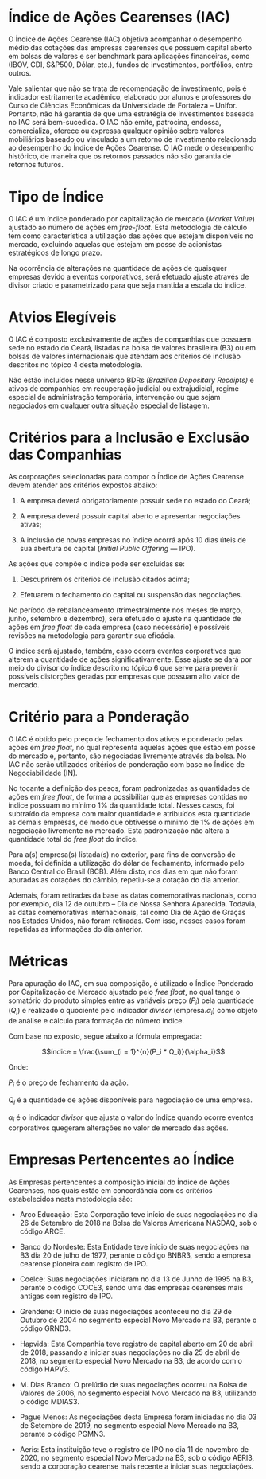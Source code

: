 # Índice de Ações Cearenses (IAC)

O Índice de Ações Cearense (IAC) objetiva acompanhar o desempenho médio das cotações das empresas cearenses que possuem capital aberto em bolsas de valores e ser benchmark para aplicações financeiras, como (IBOV, CDI, S&P500, Dólar, etc.), fundos de investimentos, portfólios, entre outros.

Vale salientar que não se trata de recomendação de investimento, pois é indicador estritamente acadêmico, elaborado por alunos e professores do Curso de Ciências Econômicas da Universidade de Fortaleza – Unifor. Portanto, não há garantia de que uma estratégia de investimentos baseada no IAC será bem-sucedida. O IAC não emite, patrocina, endossa, comercializa, oferece ou expressa qualquer opinião sobre valores mobiliários baseado ou vinculado a um retorno de investimento relacionado ao desempenho do Índice de Ações Cearense. O IAC mede o desempenho histórico, de maneira que os retornos passados não são garantia de retornos futuros.

# Tipo de Índice

O IAC é um índice ponderado por capitalização de mercado (*Market Value*) ajustado ao número de ações em *free-float*. Esta metodologia de cálculo tem como característica a utilização das ações que estejam disponíveis no mercado, excluindo aquelas que estejam em posse de acionistas estratégicos de longo prazo.

Na ocorrência de alterações na quantidade de ações de quaisquer empresas devido a eventos corporativos, será efetuado ajuste através de divisor criado e parametrizado para que seja mantida a escala do índice.

# Atvios Elegíveis

O IAC é composto exclusivamente de ações de companhias que possuem sede no estado do Ceará, listadas na bolsa de valores brasileira (B3) ou em bolsas de valores internacionais que atendam aos critérios de inclusão descritos no tópico 4 desta metodologia.

Não estão incluídos nesse universo BDRs *(Brazilian Depositary Receipts)* e ativos de companhias em recuperação judicial ou extrajudicial, regime especial de administração temporária, intervenção ou que sejam negociados em qualquer outra situação especial de listagem.

# Critérios para a Inclusão e Exclusão das Companhias

As corporações selecionadas para compor o Índice de Ações Cearense devem atender aos critérios expostos abaixo:

1.  A empresa deverá obrigatoriamente possuir sede no estado do Ceará;

2.  A empresa deverá possuir capital aberto e apresentar negociações ativas;

3.  A inclusão de novas empresas no índice ocorrá após 10 dias úteis de sua abertura de capital (*Initial Public Offering* — IPO).

As ações que compõe o índice pode ser excluídas se:

1.  Descuprirem os critérios de inclusão citados acima;

2.  Efetuarem o fechamento do capital ou suspensão das negociações.

No período de rebalanceamento (trimestralmente nos meses de março, junho, setembro e dezembro), será efetuado o ajuste na quantidade de ações em *free float* de cada empresa (caso necessário) e possíveis revisões na metodologia para garantir sua eficácia.

O índice será ajustado, também, caso ocorra eventos corporativos que alterem a quantidade de ações significativamente. Esse ajuste se dará por meio do divisor do índice descrito no tópico 6 que serve para prevenir possíveis distorções geradas por empresas que possuam alto valor de mercado.

# Critério para a Ponderação

O IAC é obtido pelo preço de fechamento dos ativos e ponderado pelas ações em *free float,* no qual representa aquelas ações que estão em posse do mercado e, portanto, são negociadas livremente através da bolsa. No IAC não serão utilizados critérios de ponderação com base no Índice de Negociabilidade (IN).

No tocante a definição dos pesos, foram padronizadas as quantidades de ações em *free float*, de forma a possibilitar que as empresas contidas no índice possuam no mínimo 1% da quantidade total. Nesses casos, foi subtraído da empresa com maior quantidade e atribuídos esta quantidade as demais empresas, de modo que obtivesse o mínimo de 1% de ações em negociação livremente no mercado. Esta padronização não altera a quantidade total do *free float* do índice.

Para a(s) empresa(s) listada(s) no exterior, para fins de conversão de moeda, foi definida a utilização do dólar de fechamento, informado pelo Banco Central do Brasil (BCB). Além disto, nos dias em que não foram apuradas as cotações do câmbio, repetiu-se a cotação do dia anterior.

Ademais, foram retiradas da base as datas comemorativas nacionais, como por exemplo, dia 12 de outubro – Dia de Nossa Senhora Aparecida. Todavia, as datas comemorativas internacionais, tal como Dia de Ação de Graças nos Estados Unidos, não foram retiradas. Com isso, nesses casos foram repetidas as informações do dia anterior.

# Métricas

Para apuração do IAC, em sua composição, é utilizado o Índice Ponderado por Capitalização de Mercado ajustado pelo *free float*, no qual tange o somatório do produto simples entre as variáveis preço ($P_i$) pela quantidade ($Q_i$) e realizado o quociente pelo indicador *divisor* (empresa.$\alpha_i$) como objeto de análise e cálculo para formação do número índice.

Com base no exposto, segue abaixo a fórmula empregada:

$$índice = \frac{\sum_{i = 1}^{n}(P_i * Q_i)}{\alpha_i}$$

Onde:

$P_i$ é o preço de fechamento da ação.

$Q_i$ é a quantidade de ações disponíveis para negociação de uma empresa.

$\alpha_i$ é o indicador *divisor* que ajusta o valor do índice quando ocorre eventos corporativos quegeram alterações no valor de mercado das ações.

# Empresas Pertencentes ao Índice

As Empresas pertencentes a composição inicial do Índice de Ações Cearenses, nos quais estão em concordância com os critérios estabelecidos nesta metodologia são:

-   Arco Educação: Esta Corporação teve início de suas negociações no dia 26 de Setembro de 2018 na Bolsa de Valores Americana NASDAQ, sob o código ARCE.

-   Banco do Nordeste: Esta Entidade teve início de suas negociações na B3 dia 20 de julho de 1977, perante o código BNBR3, sendo a empresa cearense pioneira com registro de IPO.

-   Coelce: Suas negociações iniciaram no dia 13 de Junho de 1995 na B3, perante o código COCE3, sendo uma das empresas cearenses mais antigas com registro de IPO.

-   Grendene: O início de suas negociações aconteceu no dia 29 de Outubro de 2004 no segmento especial Novo Mercado na B3, perante o código GRND3.

-   Hapvida: Esta Companhia teve registro de capital aberto em 20 de abril de 2018, passando a iniciar suas negociações no dia 25 de abril de 2018, no segmento especial Novo Mercado na B3, de acordo com o código HAPV3.

-   M. Dias Branco: O prelúdio de suas negociações ocorreu na Bolsa de Valores de 2006, no segmento especial Novo Mercado na B3, utilizando o código MDIAS3.

-   Pague Menos: As negociações desta Empresa foram iniciadas no dia 03 de Setembro de 2019, no segmento especial Novo Mercado na B3, perante o código PGMN3.

-   Aeris: Esta instituição teve o registro de IPO no dia 11 de novembro de 2020, no segmento especial Novo Mercado na B3, sob o código AERI3, sendo a corporação cearense mais recente a iniciar suas negociações.
